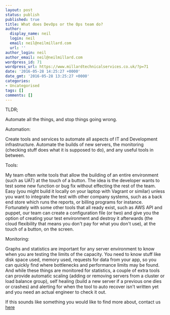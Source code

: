 ```yaml
---
layout: post
status: publish
published: true
title: What does DevOps or the Ops team do?
author:
  display_name: neil
  login: neil
  email: neil@neilmillard.com
  url: ''
author_login: neil
author_email: neil@neilmillard.com
wordpress_id: 71
wordpress_url: https://www.millardtechnicalservices.co.uk/?p=71
date: '2016-05-28 14:25:27 +0000'
date_gmt: '2016-05-28 13:25:27 +0000'
categories:
- Uncategorised
tags: []
comments: []
---
```

<p>TLDR;</p>
<p>Automate all the things, and stop things going wrong.</p>
<p>Automation:</p>
<p>Create tools and services to automate all aspects of IT and Development infrastructure. Automate the builds of new servers, the monitoring (checking stuff does what it is supposed to do), and any useful tools in between.</p>
<p>Tools:</p>
<p>My team often write tools that allow the building of an entire environment (such as UAT) at the touch of a button. The idea is the developer wants to test some new function or bug fix without effecting the rest of the team. Easy (you might build it locally on your laptop with Vagrant or similar) unless you want to integrate the test with other company systems, such as a back end store which runs the reports, or billing programs for instance.<br />
Fortunately with some other tools that all ready exist, such as AWS API and puppet, our team can create a configuration file (or two) and give you the option of creating your test environment and destroy it afterwards (the cloud flexibility that means you don't pay for what you don't use), at the touch of a button, on the screen.</p>
<p>Monitoring:</p>
<p>Graphs and statistics are important for any server environment to know when you are testing the limits of the capacity. You need to know stuff like disk space used, memory used, requests for data from your app, so you can quickly find where bottlenecks and performance limits may be found. And while these things are monitored for statistics, a couple of extra tools can provide automatic scaling (adding or removing servers from a cluster or load balance group), self healing (build a new server if a previous one dies or crashes) and alerting for when the tool to auto recover isn't written yet and you need an actual engineer to check it out.</p>
<p>If this sounds like something you would like to find more about, contact us <a href="/contact/index.html">here</a></p>
<p>&nbsp;</p>
